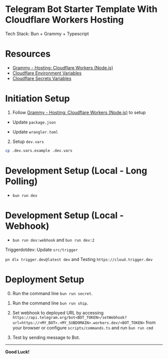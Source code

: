 # Telegram Bot Starter Template With Cloudflare Workers Hosting

Tech Stack: Bun + Grammy + Typescript

# Resources

- [Grammy - Hosting: Cloudflare Workers (Node.js)](https://grammy.dev/hosting/cloudflare-workers-nodejs)
- [Cloudflare Environment Variables](https://developers.cloudflare.com/workers/configuration/environment-variables/)
- [Cloudflare Secrets Variables](https://developers.cloudflare.com/workers/configuration/secrets/)

# Initiation Setup

1. Follow [Grammy - Hosting: Cloudflare Workers (Node.js)](https://grammy.dev/hosting/cloudflare-workers-nodejs) to setup

- Update `package.json`

- Update `wrangler.toml`

2. Setup `dev.vars`

```bash
cp .dev.vars.example .dev.vars
```

# Development Setup (Local - Long Polling)

- `bun run dev`

# Development Setup (Local - Webhook)

- `bun run dev:webhook` and `bun run dev:2`

Triggerdotdev: Update `src/trigger`

`pn dlx trigger.dev@latest dev` and Testing `https://cloud.trigger.dev`

# Deployment Setup

0. Run the command line `bun run secret`.

1. Run the command line `bun run ship`.

2. Set webhook to deployed URL by accessing `https://api.telegram.org/bot<BOT_TOKEN>/setWebhook?url=https://<MY_BOT>.<MY_SUBDOMAIN>.workers.dev/<BOT_TOKEN>` from your browser or configure `scripts/commands.ts` and run `bun run cmd`
3. Test by sending message to Bot.

---

**Good Luck!**
